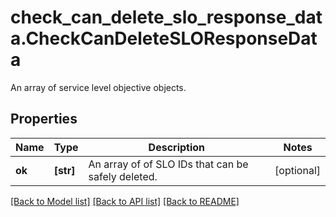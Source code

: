 # check_can_delete_slo_response_data.CheckCanDeleteSLOResponseData

An array of service level objective objects.
## Properties
Name | Type | Description | Notes
------------ | ------------- | ------------- | -------------
**ok** | **[str]** | An array of of SLO IDs that can be safely deleted. | [optional] 

[[Back to Model list]](../README.md#documentation-for-models) [[Back to API list]](../README.md#documentation-for-api-endpoints) [[Back to README]](../README.md)


